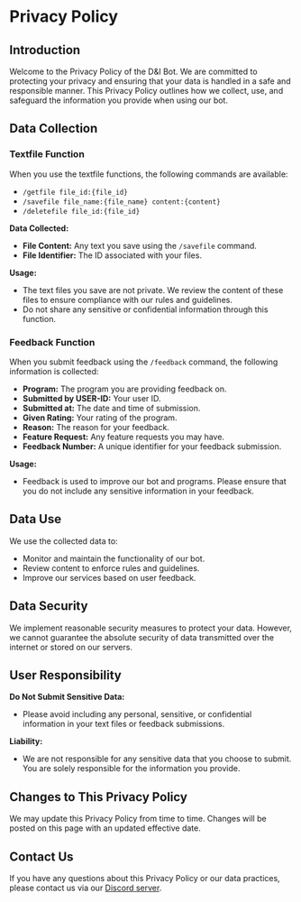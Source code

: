 # Privacy Policy

## Introduction

Welcome to the Privacy Policy of the D&I Bot. We are committed to protecting your privacy and ensuring that your data is handled in a safe and responsible manner. This Privacy Policy outlines how we collect, use, and safeguard the information you provide when using our bot.

## Data Collection

### Textfile Function

When you use the textfile functions, the following commands are available:

- `/getfile file_id:{file_id}`
- `/savefile file_name:{file_name} content:{content}`
- `/deletefile file_id:{file_id}`

**Data Collected:**
- **File Content:** Any text you save using the `/savefile` command.
- **File Identifier:** The ID associated with your files.

**Usage:**
- The text files you save are not private. We review the content of these files to ensure compliance with our rules and guidelines.
- Do not share any sensitive or confidential information through this function.

### Feedback Function

When you submit feedback using the `/feedback` command, the following information is collected:

- **Program:** The program you are providing feedback on.
- **Submitted by USER-ID:** Your user ID.
- **Submitted at:** The date and time of submission.
- **Given Rating:** Your rating of the program.
- **Reason:** The reason for your feedback.
- **Feature Request:** Any feature requests you may have.
- **Feedback Number:** A unique identifier for your feedback submission.

**Usage:**
- Feedback is used to improve our bot and programs. Please ensure that you do not include any sensitive information in your feedback.

## Data Use

We use the collected data to:
- Monitor and maintain the functionality of our bot.
- Review content to enforce rules and guidelines.
- Improve our services based on user feedback.

## Data Security

We implement reasonable security measures to protect your data. However, we cannot guarantee the absolute security of data transmitted over the internet or stored on our servers.

## User Responsibility

**Do Not Submit Sensitive Data:**
- Please avoid including any personal, sensitive, or confidential information in your text files or feedback submissions.

**Liability:**
- We are not responsible for any sensitive data that you choose to submit. You are solely responsible for the information you provide.

## Changes to This Privacy Policy

We may update this Privacy Policy from time to time. Changes will be posted on this page with an updated effective date.

## Contact Us

If you have any questions about this Privacy Policy or our data practices, please contact us via our [Discord server](https://discord.gg/rfrMnA4XCc).
